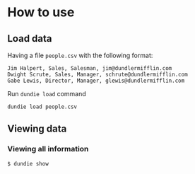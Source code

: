# How to use

## Load data

Having a file `people.csv` with the following format:

```csv
Jim Halpert, Sales, Salesman, jim@dundlermifflin.com
Dwight Scrute, Sales, Manager, schrute@dundlermifflin.com
Gabe Lewis, Director, Manager, glewis@dundlermifflin.com
```

Run `dundie load` command

```py
dundie load people.csv
```

## Viewing data

### Viewing all information

```bash
$ dundie show
```
